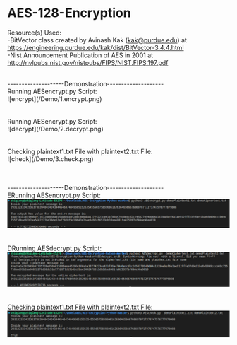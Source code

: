 # AES-128-Encryption



Resource(s) Used: </br>
-BitVector class created by Avinash Kak (kak@purdue.edu) at https://engineering.purdue.edu/kak/dist/BitVector-3.4.4.html </br>
-Nist Announcement Publication of AES in 2001 at http://nvlpubs.nist.gov/nistpubs/FIPS/NIST.FIPS.197.pdf </br>


<br />
--------------------Demonstration--------------------<br />
Running AESencrypt.py Script: <br />
![encrypt](/Demo/1.encrypt.png)
<br /><br /><br />
Running AESencrypt.py Script: <br />
![decrypt](/Demo/2.decrypt.png)
<br /><br /><br />
Checking plaintext1.txt File with plaintext2.txt File: <br />
![check](/Demo/3.check.png)
<br /><br /><br />


--------------------Demonstration--------------------<br />
ERunning AESencrypt.py Script: <br />
![encrypt](/Demo/1.encrypt.png)
<br /><br /><br />
DRunning AESdecrypt.py Script: <br />
![decrypt](/Demo/2.decrypt.png)
<br /><br /><br />
Checking plaintext1.txt File with plaintext2.txt File: <br />
![check](/Demo/3.check.png)
<br /><br /><br />


